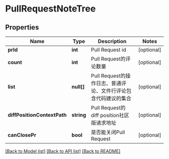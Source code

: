 # PullRequestNoteTree

## Properties
Name | Type | Description | Notes
------------ | ------------- | ------------- | -------------
**prId** | **int** | Pull Request id | [optional] 
**count** | **int** | Pull Request的评论数量 | [optional] 
**list** | **null[]** | Pull Request的操作日志、普通评论、文件行评论包含代码建议的集合 | [optional] 
**diffPositionContextPath** | **string** | Pull Request的diff position社区版请求地址 | [optional] 
**canClosePr** | **bool** | 是否能关闭Pull Request | [optional] 

[[Back to Model list]](../../README.md#documentation-for-models) [[Back to API list]](../../README.md#documentation-for-api-endpoints) [[Back to README]](../../README.md)


